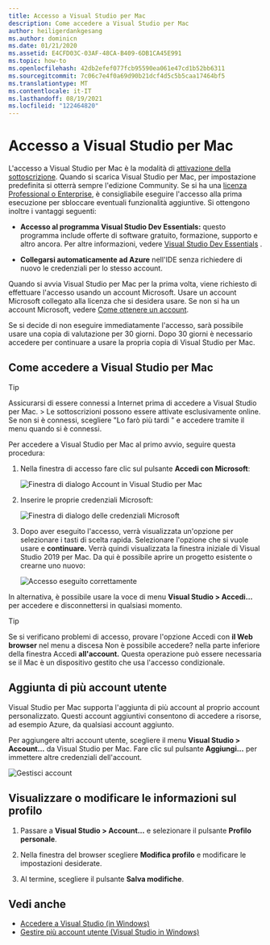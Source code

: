 ```yaml
---
title: Accesso a Visual Studio per Mac
description: Come accedere a Visual Studio per Mac
author: heiligerdankgesang
ms.author: dominicn
ms.date: 01/21/2020
ms.assetid: E4CFD03C-03AF-48CA-B409-6DB1CA45E991
ms.topic: how-to
ms.openlocfilehash: 42db2efef077fcb95590ea061e47cd1b52bb6311
ms.sourcegitcommit: 7c06c7e4f0a69d90b21dcf4d5c5b5caa17464bf5
ms.translationtype: MT
ms.contentlocale: it-IT
ms.lasthandoff: 08/19/2021
ms.locfileid: "122464820"
---
```

# <a name="sign-in-to-visual-studio-for-mac"></a>Accesso a Visual Studio per Mac

L'accesso a Visual Studio per Mac è la modalità di [attivazione della sottoscrizione](enable-subscription.md). Quando si scarica Visual Studio per Mac, per impostazione predefinita si otterrà sempre l'edizione Community. Se si ha una [licenza Professional o Enterprise](https://visualstudio.microsoft.com/vs/compare/), è consigliabile eseguire l'accesso alla prima esecuzione per sbloccare eventuali funzionalità aggiuntive. Si ottengono inoltre i vantaggi seguenti:

* **Accesso al programma Visual Studio Dev Essentials:** questo programma include offerte di software gratuito, formazione, supporto e altro ancora. Per altre informazioni, vedere [Visual Studio Dev Essentials](https://visualstudio.microsoft.com/dev-essentials/) .

* **Collegarsi automaticamente ad Azure** nell'IDE senza richiedere di nuovo le credenziali per lo stesso account.

Quando si avvia Visual Studio per Mac per la prima volta, viene richiesto di effettuare l'accesso usando un account Microsoft. Usare un account Microsoft collegato alla licenza che si desidera usare. Se non si ha un account Microsoft, vedere [Come ottenere un account](https://support.microsoft.com/account-billing/how-to-create-a-new-microsoft-account-a84675c3-3e9e-17cf-2911-3d56b15c0aaf).

Se si decide di non eseguire immediatamente l'accesso, sarà possibile usare una copia di valutazione per 30 giorni. Dopo 30 giorni è necessario accedere per continuare a usare la propria copia di Visual Studio per Mac.

## <a name="how-to-sign-in-to-visual-studio-for-mac"></a>Come accedere a Visual Studio per Mac

> [!TIP]
> Assicurarsi di essere connessi a Internet prima di accedere a Visual Studio per Mac. > Le sottoscrizioni possono essere attivate esclusivamente online. Se non si è connessi, scegliere "Lo farò più tardi " e accedere tramite il menu quando si è connessi.

Per accedere a Visual Studio per Mac al primo avvio, seguire questa procedura:

1. Nella finestra di accesso fare clic sul pulsante **Accedi con Microsoft**:

    ![Finestra di dialogo Account in Visual Studio per Mac](media/ide-tour-2019-start-signin.png)

2. Inserire le proprie credenziali Microsoft:

    ![Finestra di dialogo delle credenziali Microsoft](media/signing-in-image13.png)

4. Dopo aver eseguito l'accesso, verrà visualizzata un'opzione per selezionare i tasti di scelta rapida. Selezionare l'opzione che si vuole usare e **continuare.** Verrà quindi visualizzata la finestra iniziale di Visual Studio 2019 per Mac. Da qui è possibile aprire un progetto esistente o crearne uno nuovo:

    ![Accesso eseguito correttamente](media/signing-in-image14.png)

In alternativa, è possibile usare la voce di menu **Visual Studio > Accedi…** per accedere e disconnettersi in qualsiasi momento.

> [!TIP]
> Se si verificano problemi di accesso, provare l'opzione Accedi con **il Web browser** nel menu a discesa Non è possibile accedere? nella parte inferiore della finestra Accedi **all'account.**  Questa operazione può essere necessaria se il Mac è un dispositivo gestito che usa l'accesso condizionale.

## <a name="adding-multiple-user-accounts"></a>Aggiunta di più account utente

Visual Studio per Mac supporta l'aggiunta di più account al proprio account personalizzato. Questi account aggiuntivi consentono di accedere a risorse, ad esempio Azure, da qualsiasi account aggiunto.

Per aggiungere altri account utente, scegliere il menu **Visual Studio > Account...** da Visual Studio per Mac. Fare clic sul pulsante **Aggiungi...** per immettere altre credenziali dell'account.

![Gestisci account](media/user-accounts-login.png)

## <a name="view-or-change-your-profile-information"></a>Visualizzare o modificare le informazioni sul profilo

1. Passare a **Visual Studio > Account…** e selezionare il pulsante **Profilo personale**.

2. Nella finestra del browser scegliere **Modifica profilo** e modificare le impostazioni desiderate.

3. Al termine, scegliere il pulsante **Salva modifiche**.

## <a name="see-also"></a>Vedi anche

- [Accedere a Visual Studio (in Windows)](/visualstudio/ide/signing-in-to-visual-studio)
- [Gestire più account utente (Visual Studio in Windows)](/visualstudio/ide/work-with-multiple-user-accounts)
